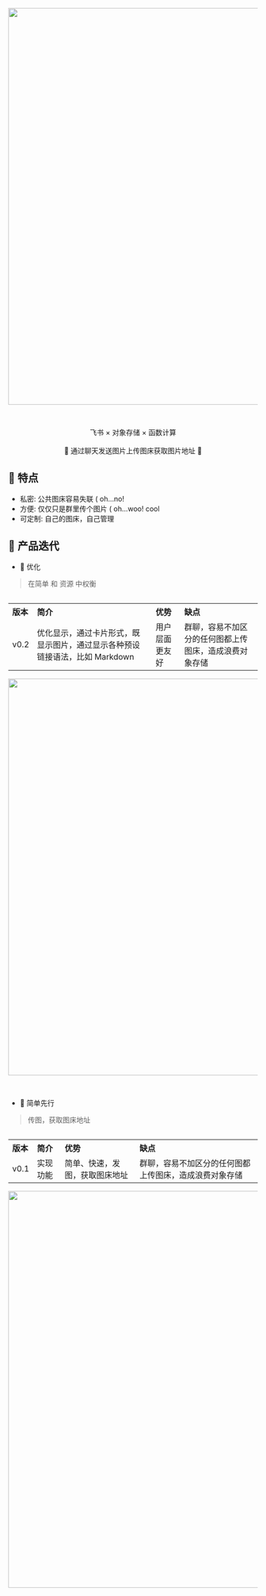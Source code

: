 <p align='center'>
    <img src='./imges/midjourneyv2.gif' alt='' width='800'/>
</p>

<br>

<p align='center'>
   飞书 × 对象存储 × 函数计算
<br>
<br>
    🚀 通过聊天发送图片上传图床获取图片地址  🚀
</p>





## 🫡  特点

- 私密: 公共图床容易失联 ( oh...no!
- 方便: 仅仅只是群里传个图片 ( oh...woo! cool
- 可定制: 自己的图床，自己管理




## 🍻 产品迭代

- 🍌 优化
> 在简单 和 资源 中权衡
<table align="left">
    <tr align="left">
        <th> 版本 </th>
        <th> 简介 </th>
        <th> 优势 </th>
        <th> 缺点 </th>
    </tr>
    <tr align="left">
        <td> v0.2 </td>
        <td> 优化显示，通过卡片形式，既显示图片，通过显示各种预设链接语法，比如 Markdown </td>
        <td> 用户层面更友好 </td>
        <td> 群聊，容易不加区分的任何图都上传图床，造成浪费对象存储 </td>
    </tr>
</table>


<p align='center'>
    <img src='./imges/保你平安.gif' alt='' width='800'/>
</p>

<br>


- 🍋 简单先行
> 传图，获取图床地址

<table align="left">
    <tr align="left">
        <th> 版本 </th>
        <th> 简介 </th>
        <th> 优势 </th>
        <th> 缺点 </th>
    </tr>
    <tr align="left">
        <td> v0.1 </td>
        <td> 实现功能 </td>
        <td> 简单、快速，发图，获取图床地址 </td>
        <td> 群聊，容易不加区分的任何图都上传图床，造成浪费对象存储 </td>
    </tr>
</table>

<p align='center'>
    <img src='./imges/picload.gif' alt='' width='800'/>
</p>

<br>